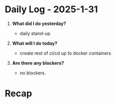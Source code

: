# Daily Log - 2025-1-31

1. **What did I do yesterday?**

   - daily stand-up

2. **What will I do today?**

   - create rest of ci/cd up to docker containers

3. **Are there any blockers?**

   - no blockers.

# Recap